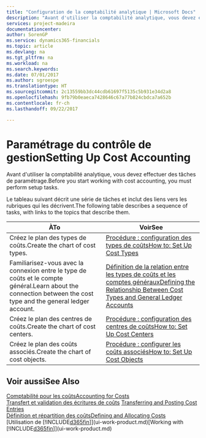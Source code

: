 ```yaml
---
title: "Configuration de la comptabilité analytique | Microsoft Docs"
description: "Avant d'utiliser la comptabilité analytique, vous devez effectuer des tâches de paramétrage."
services: project-madeira
documentationcenter: 
author: SorenGP
ms.service: dynamics365-financials
ms.topic: article
ms.devlang: na
ms.tgt_pltfrm: na
ms.workload: na
ms.search.keywords: 
ms.date: 07/01/2017
ms.author: sgroespe
ms.translationtype: HT
ms.sourcegitcommit: 2c13559bb3dc44cdb61697f5135c5b931e34d2a8
ms.openlocfilehash: 9fb79b0eaeca7428646c67a77b824cbdca7a652b
ms.contentlocale: fr-ch
ms.lasthandoff: 09/22/2017

---
```

# <a name="setting-up-cost-accounting"></a><span data-ttu-id="fdfdf-103">Paramétrage du contrôle de gestion</span><span class="sxs-lookup"><span data-stu-id="fdfdf-103">Setting Up Cost Accounting</span></span>
<span data-ttu-id="fdfdf-104">Avant d'utiliser la comptabilité analytique, vous devez effectuer des tâches de paramétrage.</span><span class="sxs-lookup"><span data-stu-id="fdfdf-104">Before you start working with cost accounting, you must perform setup tasks.</span></span>  

 <span data-ttu-id="fdfdf-105">Le tableau suivant décrit une série de tâches et inclut des liens vers les rubriques qui les décrivent.</span><span class="sxs-lookup"><span data-stu-id="fdfdf-105">The following table describes a sequence of tasks, with links to the topics that describe them.</span></span>

|<span data-ttu-id="fdfdf-106">À</span><span class="sxs-lookup"><span data-stu-id="fdfdf-106">To</span></span>|<span data-ttu-id="fdfdf-107">Voir</span><span class="sxs-lookup"><span data-stu-id="fdfdf-107">See</span></span>|  
|--------|---------|  
|<span data-ttu-id="fdfdf-108">Créez le plan des types de coûts.</span><span class="sxs-lookup"><span data-stu-id="fdfdf-108">Create the chart of cost types.</span></span>|[<span data-ttu-id="fdfdf-109">Procédure : configuration des types de coûts</span><span class="sxs-lookup"><span data-stu-id="fdfdf-109">How to: Set Up Cost Types</span></span>](finance-how-to-set-up-cost-types.md)|  
|<span data-ttu-id="fdfdf-110">Familiarisez-vous avec la connexion entre le type de coûts et le compte général.</span><span class="sxs-lookup"><span data-stu-id="fdfdf-110">Learn about the connection between the cost type and the general ledger account.</span></span>|[<span data-ttu-id="fdfdf-111">Définition de la relation entre les types de coûts et les comptes généraux</span><span class="sxs-lookup"><span data-stu-id="fdfdf-111">Defining the Relationship Between Cost Types and General Ledger Accounts</span></span>](finance-defining-the-relationship-between-cost-types-and-general-ledger-accounts.md)|  
|<span data-ttu-id="fdfdf-112">Créez le plan des centres de coûts.</span><span class="sxs-lookup"><span data-stu-id="fdfdf-112">Create the chart of cost centers.</span></span>|[<span data-ttu-id="fdfdf-113">Procédure : configuration des centres de coûts</span><span class="sxs-lookup"><span data-stu-id="fdfdf-113">How to: Set Up Cost Centers</span></span>](finance-how-to-set-up-cost-centers.md)|  
|<span data-ttu-id="fdfdf-114">Créez le plan des coûts associés.</span><span class="sxs-lookup"><span data-stu-id="fdfdf-114">Create the chart of cost objects.</span></span>|[<span data-ttu-id="fdfdf-115">Procédure : configurer les coûts associés</span><span class="sxs-lookup"><span data-stu-id="fdfdf-115">How to: Set Up Cost Objects</span></span>](finance-how-to-set-up-cost-objects.md)|  

## <a name="see-also"></a><span data-ttu-id="fdfdf-116">Voir aussi</span><span class="sxs-lookup"><span data-stu-id="fdfdf-116">See Also</span></span>  
[<span data-ttu-id="fdfdf-117">Comptabilité pour les coûts</span><span class="sxs-lookup"><span data-stu-id="fdfdf-117">Accounting for Costs</span></span>](finance-manage-cost-accounting.md)  
<span data-ttu-id="fdfdf-118">[Transfert et validation des écritures de coûts](finance-transfer-and-post-cost-entries.md) </span><span class="sxs-lookup"><span data-stu-id="fdfdf-118">[Transferring and Posting Cost Entries](finance-transfer-and-post-cost-entries.md) </span></span>  
[<span data-ttu-id="fdfdf-119">Définition et répartition des coûts</span><span class="sxs-lookup"><span data-stu-id="fdfdf-119">Defining and Allocating Costs</span></span>](finance-define-and-allocate-costs.md)  
<span data-ttu-id="fdfdf-120">[Utilisation de [!INCLUDE[d365fin](includes/d365fin_md.md)]](ui-work-product.md)</span><span class="sxs-lookup"><span data-stu-id="fdfdf-120">[Working with [!INCLUDE[d365fin](includes/d365fin_md.md)]](ui-work-product.md)</span></span>

